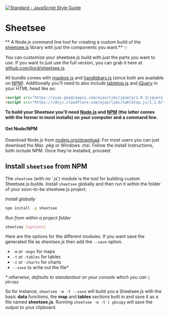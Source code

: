 [![Standard - JavaScript Style Guide](https://cdn.rawgit.com/feross/standard/master/badge.svg)](https://github.com/feross/standard)



# Sheetsee

** A Node.js command line tool for creating a custom build of the [sheetsee.js](http://jlord.github.io/sheetsee.js) library with just the components you want.** :sparkles:

You can customize your sheetsee.js build with just the parts you want to use. If you want to just use the full version, you can grab it here at [github.com/jlord/sheetsee.js](https://github.com/jlord/sheetsee.js/blob/master/js/sheetsee.js).

All bundle comes with [mapbox.js]() and [handlebars.js]() (since both are available on [NPM](http://www.npmjs.org)). Additionally you'll need to also include [tabletop.js](https://github.com/jsoma/tabletop) and [jQuery](http://www.jquery.com) in your HTML head like so:

```HTML
<script src="https://ajax.googleapis.com/ajax/libs/jquery/2.0.3/jquery.min.js"></script>
<script src="https://cdnjs.cloudflare.com/ajax/libs/tabletop.js/1.1.0/tabletop.min.js"></script>
```

**To build your Sheetsee you'll need [Node.js](http://www.nodejs.org) and [NPM](http://www.npmjs.org) (the latter comes with the former in most installs) on your computer and a command line.**

#### Get Node/NPM

Download Node.js from [nodejs.org/download](http://nodejs.org/download). For most users you can just download the Mac _.pkg_ or Windows _.msi_. Follow the install instructions, both include NPM. Once they're installed, proceed:

## Install `sheetsee` from NPM
The `sheetsee` (with no '.js') module is the tool for building custom Sheetsee.js builds. Install `sheetsee` globally and then run it within the folder of your soon-to-be sheetsee.js project.

_Install globally_

```bash
npm install -g sheetsee
```

_Run from within a project folder_

```bash
sheetsee [options]
```

Here are the options for the different modules. If you want save the generated file as _sheetsee.js_ then add the `--save` option.

- `-m` or `-maps` for maps
- `-t` or `-tables` for tables
- `-c` or `-charts` for charts
- `--save` to write out the file*

_* otherwise, defaults to standardout on your console which you can_ `| pbcopy`

So for instance, `sheetsee -m -t --save` will build you a Sheetsee.js with the basic **data** functions, the **map** and **tables** sections built in and save it as a file named **sheetsee.js**. Running `sheetsee -m -t | pbcopy` will save the output to your clipboard.
